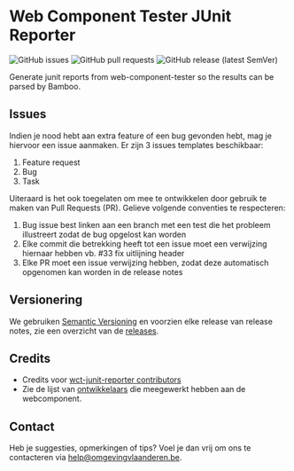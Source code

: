 # Web Component Tester JUnit Reporter
![GitHub issues](https://img.shields.io/github/issues-raw/milieuinfo/wct-junit-reporter) ![GitHub pull requests](https://img.shields.io/github/issues-pr-raw/milieuinfo/wct-junit-reporter) ![GitHub release (latest SemVer)](https://img.shields.io/github/v/release/milieuinfo/wct-junit-reporter)

Generate junit reports from web-component-tester so the results can be parsed by Bamboo.


## Issues
Indien je nood hebt aan extra feature of een bug gevonden hebt, mag je hiervoor een issue aanmaken. Er zijn 3 issues templates beschikbaar:
1. Feature request
2. Bug
3. Task

Uiteraard is het ook toegelaten om mee te ontwikkelen door gebruik te maken van Pull Requests (PR). Gelieve volgende conventies te respecteren:
1. Bug issue best linken aan een branch met een test die het probleem illustreert zodat de bug opgelost kan worden
2. Elke commit die betrekking heeft tot een issue moet een verwijzing hiernaar hebben vb. #33 fix uitlijning header
3. Elke PR moet een issue verwijzing hebben, zodat deze automatisch opgenomen kan worden in de release notes

## Versionering
We gebruiken [Semantic Versioning](https://semver.org) en voorzien elke release van release notes, zie een overzicht van de [releases](https://github.com/milieuinfo/webcomponent-vl-ui-button/releases).

## Credits
- Credits voor [wct-junit-reporter contributors](https://github.com/marcelmeulemans/wct-junit-reporter/graphs/contributors)
- Zie de lijst van [ontwikkelaars](https://github.com/milieuinfo/webcomponent-vl-ui-button/graphs/contributors) die meegewerkt hebben aan de webcomponent.

## Contact
Heb je suggesties, opmerkingen of tips? Voel je dan vrij om ons te contacteren via help@omgevingvlaanderen.be.